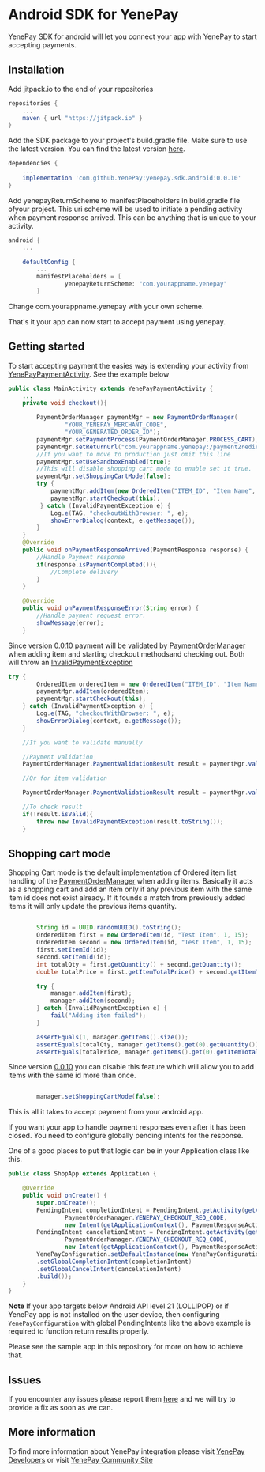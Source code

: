# Android SDK for YenePay
YenePay SDK for android will let you connect your app with YenePay to start accepting payments. 

## Installation
Add jitpack.io to the end of your repositories
```gradle
repositories {
    ...
    maven { url "https://jitpack.io" }
}
```
Add the SDK package to your project's build.gradle file. Make sure to use the latest version. You can find the latest version [here](https://https://github.com/YenePay/yenepay.sdk.android/releases).
```gradle
dependencies {
    ...
    implementation 'com.github.YenePay:yenepay.sdk.android:0.0.10'
}
```
Add yenepayReturnScheme to manifestPlaceholders in build.gradle file ofyour project. This uri scheme will be used to initiate a pending activity when payment response arrived. This  can be anything that is unique to your activity.

```gradle
android {
    ...

    defaultConfig {
        ...
        manifestPlaceholders = [
                yenepayReturnScheme: "com.yourappname.yenepay"
        ]

```
Change com.yourappname.yenepay with your own scheme. 


That's it your app can now start to accept payment using yenepay.

## Getting started

To start accepting payment the easies way is extending your activity from [YenePayPaymentActivity](https://https://github.com/YenePay/yenepay.sdk.android/blob/master/yeneSDK/src/main/java/com/yenepaySDK/YenePayPaymentActivity.java). See the example below

```Java
public class MainActivity extends YenePayPaymentActivity {
    ...
    private void checkout(){

        PaymentOrderManager paymentMgr = new PaymentOrderManager(
                "YOUR_YENEPAY_MERCHANT_CODE",
                "YOUR_GENERATED_ORDER_ID");
        paymentMgr.setPaymentProcess(PaymentOrderManager.PROCESS_CART);
        paymentMgr.setReturnUrl("com.yourappname.yenepay:/payment2redirect");
        //If you want to move to production just omit this line
        paymentMgr.setUseSandboxEnabled(true);     
        //This will disable shopping cart mode to enable set it true.
        paymentMgr.setShoppingCartMode(false);
        try {
            paymentMgr.addItem(new OrderedItem("ITEM_ID", "Item Name", 2, 12.70));
            paymentMgr.startCheckout(this);
         } catch (InvalidPaymentException e) {
            Log.e(TAG, "checkoutWithBrowser: ", e);
            showErrorDialog(context, e.getMessage());
        }
    }
    @Override
    public void onPaymentResponseArrived(PaymentResponse response) {
        //Handle Payment response
        if(response.isPaymentCompleted()){
            //Complete delivery
        }
    }

    @Override
    public void onPaymentResponseError(String error) {
        //Handle payment request error.
        showMessage(error);
    }

```
Since version [0.0.10](https://github.com/YenePay/yenepay.sdk.android/releases/tag/0.0.10) payment will be validated by [PaymentOrderManager](https://github.com/YenePay/yenepay.sdk.android/blob/master/yeneSDK/src/main/java/com/yenepaySDK/PaymentOrderManager.java) when adding item and starting checkout methodsand checking out. Both will throw an [InvalidPaymentException](https://github.com/YenePay/yenepay.sdk.android/blob/master/yeneSDK/src/main/java/com/yenepaySDK/errors/InvalidPaymentException.java)

```Java
try {
        OrderedItem orderedItem = new OrderedItem("ITEM_ID", "Item Name", 2, 12.70);
        paymentMgr.addItem(orderedItem);
        paymentMgr.startCheckout(this);
    } catch (InvalidPaymentException e) {
        Log.e(TAG, "checkoutWithBrowser: ", e);
        showErrorDialog(context, e.getMessage());
    }

    //If you want to validate manually

    //Payment validation
    PaymentOrderManager.PaymentValidationResult result = paymentMgr.validate();

    //Or for item validation 

    PaymentOrderManager.PaymentValidationResult result = paymentMgr.validateOrderedItem(orderedItem);

    //To check result
    if(!result.isValid){
        throw new InvalidPaymentException(result.toString());
    }
````
## Shopping cart mode

Shopping Cart mode is the default implementation of Ordered item list handling of the [PaymentOrderManager](https://github.com/YenePay/yenepay.sdk.android/blob/master/yeneSDK/src/main/java/com/yenepaySDK/PaymentOrderManager.java) when adding items. Basically it acts as a shopping cart and add an item only if any previous item with the same item id does not exist already. If it founds a match from previously added items it will only update the previous items quantity.

```Java

        String id = UUID.randomUUID().toString();
        OrderedItem first = new OrderedItem(id, "Test Item", 1, 15);
        OrderedItem second = new OrderedItem(id, "Test Item", 1, 15);
        first.setItemId(id);
        second.setItemId(id);
        int totalQty = first.getQuantity() + second.getQuantity();
        double totalPrice = first.getItemTotalPrice() + second.getItemTotalPrice();

        try {
            manager.addItem(first);
            manager.addItem(second);
        } catch (InvalidPaymentException e) {
            fail("Adding item failed");
        }

        assertEquals(1, manager.getItems().size());
        assertEquals(totalQty, manager.getItems().get(0).getQuantity());
        assertEquals(totalPrice, manager.getItems().get(0).getItemTotalPrice(), 0);

```

Since version [0.0.10](https://github.com/YenePay/yenepay.sdk.android/releases/tag/0.0.10) you can disable this feature which will allow you to add items with the same id more than once.
```Java

        manager.setShoppingCartMode(false);

```

This is all it takes to accept payment from your android app. 

If you want your app to handle payment responses even after it has been closed. You need to configure globally pending intents for the response.

One of a good places to put that logic can be in your Application class like this.

```Java
public class ShopApp extends Application {

    @Override
    public void onCreate() {
        super.onCreate();
        PendingIntent completionIntent = PendingIntent.getActivity(getApplicationContext(),
                PaymentOrderManager.YENEPAY_CHECKOUT_REQ_CODE,
                new Intent(getApplicationContext(), PaymentResponseActivity.class), 0);
        PendingIntent cancelationIntent = PendingIntent.getActivity(getApplicationContext(),
                PaymentOrderManager.YENEPAY_CHECKOUT_REQ_CODE,
                new Intent(getApplicationContext(), PaymentResponseActivity.class), 0);
        YenePayConfiguration.setDefaultInstance(new YenePayConfiguration.Builder(getApplicationContext())
        .setGlobalCompletionIntent(completionIntent)
        .setGlobalCancelIntent(cancelationIntent)
        .build());
    }
}

```
**Note**
If your app targets below Android API level 21 (LOLLIPOP) or if YenePay app is not installed on the user device, then configuring `YenePayConfiguration` with global PendingIntents like the above example is required to function return results properly.

Please see the sample app in this repository for more on how to achieve that.

## Issues
If you encounter any issues please report them [here](https://github.com/YenePay/yenepay.sdk.android/issues) and we will try to provide a fix as soon as we can.

## More information

To find more information about YenePay integration please visit [YenePay Developers](https://yenepay.com/developers) or visit [YenePay Community Site](https://community.yenepay.com)